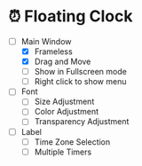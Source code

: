 ﻿# ⏰ Floating Clock

- [ ] Main Window
  - [x] Frameless
  - [x] Drag and Move
  - [ ] Show in Fullscreen mode
  - [ ] Right click to show menu
- [ ] Font
  - [ ] Size Adjustment
  - [ ] Color Adjustment
  - [ ] Transparency Adjustment
- [ ] Label
  - [ ] Time Zone Selection
  - [ ] Multiple Timers
